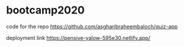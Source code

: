 # bootcamp2020

code for the repo https://github.com/asgharibraheembaloch/quiz-app

deployment link https://pensive-yalow-595e30.netlify.app/
